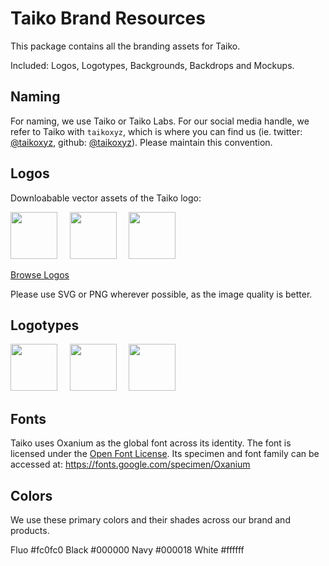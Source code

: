 # Taiko Brand Resources

This package contains all the branding assets for Taiko. 

Included: Logos, Logotypes, Backgrounds, Backdrops and Mockups.

## Naming

For naming, we use Taiko or Taiko Labs. For our social media handle, we refer to Taiko with `taikoxyz`, which is where you can find us (ie. twitter: [@taikoxyz](https://twitter.com/taikoxyz), github: [@taikoxyz](https://github.com/taikoxyz)). Please maintain this convention.

## Logos

Downloabable vector assets of the Taiko logo:

<img src="https://github.com/taikoxyz/taiko-mono/blob/main/packages/branding/Logo/SVG/Taiko_Token_Fluo-on-Black.svg" width="75px"> &nbsp;&nbsp;&nbsp; <img src="https://github.com/taikoxyz/taiko-mono/blob/main/packages/branding/Logo/SVG/Taiko_Token_White-on-Black.svg" width="75px"> &nbsp;&nbsp;&nbsp; <img src="https://github.com/taikoxyz/taiko-mono/blob/main/packages/branding/Logo/SVG/Taiko_Logo_White-on-Fluo.svg" width="75px">

[Browse Logos](https://github.com/taikoxyz/taiko-mono/tree/main/packages/branding/Logo)

Please use SVG or PNG wherever possible, as the image quality is better.

## Logotypes

<img src="https://github.com/taikoxyz/taiko-mono/blob/main/packages/branding/Logotype/SVG/Taiko_Logotype_Vertical_Fluo_White.svg" width="75px"> &nbsp;&nbsp;&nbsp; <img src="https://github.com/taikoxyz/taiko-mono/blob/main/packages/branding/Logotype/SVG/Taiko_Logotype_Vertical_Fluo_Black.svg" width="75px"> &nbsp;&nbsp;&nbsp; <img src="https://github.com/taikoxyz/taiko-mono/blob/main/packages/branding/Logotype/SVG/Taiko_Logotype_Square_Fluo_White.svg" width="75px">


## Fonts

Taiko uses Oxanium as the global font across its identity. The font is licensed under the [Open Font License](https://scripts.sil.org/cms/scripts/page.php?site_id=nrsi&id=OFL). Its specimen and font family can be accessed at: https://fonts.google.com/specimen/Oxanium

## Colors

We use these primary colors and their shades across our brand and products.

Fluo #fc0fc0
Black #000000
Navy #000018
White #ffffff
